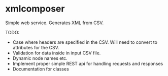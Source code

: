 # xmlcomposer
Simple web service. Generates XML from CSV.

TODO:
- Case where headers are specified in the CSV. Will need to convert to attributes for the CSV.
- Validation for data inside in input CSV file.
- Dynamic node names etc.
- Implement proper simple REST api for handling requests and responses
- Documentation for classes
